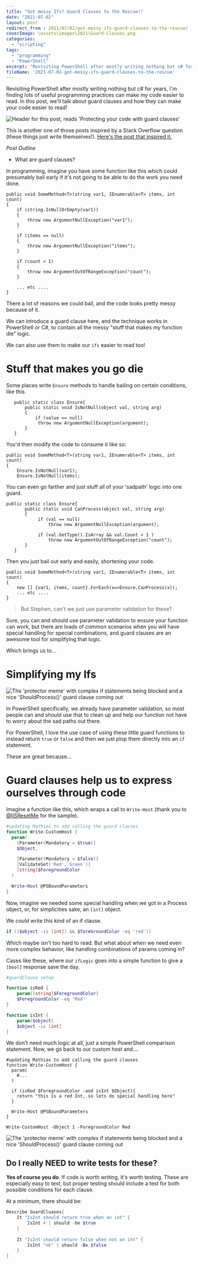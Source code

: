 ```yaml
---
title: "Got messy Ifs? Guard Clauses to the Rescue!"
date: "2021-07-02"
layout: post
redirect_from : 2021/07/02/got-messy-ifs-guard-clauses-to-the-rescue/
coverImage: \assets\images\2021\Guard-Clauses.png
categories: 
  - "scripting"
tags: 
  - "programming"
  - "PowerShell"
excerpt: "Revisiting PowerShell after mostly writing nothing but c# for years, I'm finding lots of useful programming practices can make my code easier to read.  In this post, we'll talk about guard clauses and how they can make your code easier to read!"
fileName: '2021-07-02-got-messy-ifs-guard-clauses-to-the-rescue'
---
```

Revisiting PowerShell after mostly writing nothing but c# for years, I'm finding lots of useful programming practices can make my code easier to read.  In this post, we'll talk about guard clauses and how they can make your code easier to read!

![Header for this post, reads 'Protecting your code with guard clauses'](\assets\images\2021\Guard-Clauses.png)

This is another one of those posts inspired by a Stack Overflow question (these things just write themselves!).  [Here's the post that inspired it.](https://stackoverflow.com/questions/68210680/powershell-multiple-parameters-conditions/68211807#68211807)

*Post Outline*

* What are guard clauses?

In programming, imagine you have some function like this which could presumably bail early if it's not going to be able to do the work you need done.  

```
public void SomeMethod<T>(string var1, IEnumerable<T> items, int count)
{
    if (string.IsNullOrEmpty(var1))
    {
        throw new ArgumentNullException("var1");
    }

    if (items == null)
    {
        throw new ArgumentNullException("items");
    }

    if (count < 1)
    {
        throw new ArgumentOutOfRangeException("count");
    }

    ... etc ....
}
```

There a lot of reasons we could bail, and the code looks pretty messy because of it. 

We can introduce a guard clause here, and the technique works in PowerShell or C#, to contain all the messy "stuff that makes my function die" logic.  

We can also use them to make our `ifs` easier to read too!

# Stuff that makes you go die

Some places write `Ensure` methods to handle bailing on certain conditions, like this.

```
   public static class Ensure{
	   public static void IsNotNull(object val, string arg)
	   {
		   if (value == null)
            throw new ArgumentNullException(argument);
	   }
   }
```

You'd then modify the code to consume it like so:

```
public void SomeMethod<T>(string var1, IEnumerable<T> items, int count)
{
    Ensure.IsNotNull(var1);
	Ensure.IsNotNull(items);
```

You can even go farther and just stuff all of your 'sadpath' logic into one guard.

```
public static class Ensure{
	   public static void CanProcess(object val, string arg)
	   {
		   	if (val == null)
            	throw new ArgumentNullException(argument);

			if (val.GetType().IsArray && val.Count < 1 )
				throw new ArgumentOutOfRangeException("count");
	   }
   }
```

Then you just bail out early and easily, shortening your code.

```
public void SomeMethod<T>(string var1, IEnumerable<T> items, int count)
{
    new [] {var1, items, count}.ForEach(x=>Ensure.CanProcess(x));
	... etc ....
}
```

>But Stephen, can't we just use parameter validation for these?

Sure, you can and should use parameter validation to ensure your function can work, but there are loads of common scenarios when you will have special handling for special combinations, and guard clauses are an awesome tool for simplifying that logic.

Which brings us to...


# Simplifying my Ifs

![The 'protector meme' with complex if statements being blocked and a nice 'ShouldProcess()' guard clause coming out](\assets\images\2021\guardCluase_srGrfo.png)

In PowerShell specifically, we already have parameter validation, so most people can and should use that to clean up and help our function not have to worry about the sad paths out there.  

For PowerShell, I love the use case of using these little guard functions to instead return `true` or `false` and then we just plop them directly into an `if` statement.

These are great because...

# Guard clauses help us to express ourselves through code

Imagine a function like this, which wraps a call to `Write-Host` (thank you to [@IISResetMe](https://twitter.com/IISResetMe) for the sample).

```powershell
#updating Mathias to add calling the guard clauses
function Write-CustomHost {
  param(
    [Parameter(Mandatory = $true)]
    $Object,

    [Parameter(Mandatory = $false)]
    [ValidateSet('Red','Green')]
    [string]$ForegroundColor
  )

  Write-Host @PSBoundParameters  
}
```

Now, imagine we needed some special handling when we got in a Process object, or, for simplicities sake, an `[int]` object.

We *could* write this kind of an if clause.

```powershell
if (($object -is [int]) && $foreGroundColor -eq 'red'))
```

Which maybe isn't too hard to read.  But what about when we need even more complex behavior, like handling combinations of params coming in?  

Cases like these, where our `ifLogic` goes into a simple function to give a `[bool]` response save the day.

```powershell
#guardClause setup

function isRed {
    param([string]$ForegroundColor)
    $ForegroundColor -eq 'Red'
}

function isInt {
    param($object)
    $object -is [int]
}

```
We don't need much logic at all, just a simple PowerShell comparison statement.  Now, we go back to our custom host and....

```
#updating Mathias to add calling the guard clauses
function Write-CustomHost {
  param(
    #...
  )
  
  if (isRed $ForegroundColor -and isInt $Object){
    return "this is a red Int, so lets do special handling here"
  }
  
  Write-Host @PSBoundParameters
}

Write-CustomHost -Object 1 -ForegroundColor Red
```

![The 'protector meme' with complex if statements being blocked and a nice 'ShouldProcess()' guard clause coming out](\assets\images\2021\guardCluase_example.png)

## Do I really NEED to write tests for these?

**Yes of course you do**.  If code is worth writing, it's worth testing.  These are especially easy to test, but proper testing should include a test for both possible conditions for each clause.  

At a minimum, there should be:

```powershell
Describe GuardCluases{
    It "IsInt should return true when an int" {
		IsInt 4 | should -be $true
	}
    
    It "IsInt should return false when not an int" {
		IsInt "ok" | should -Be $false
	}
}
```

